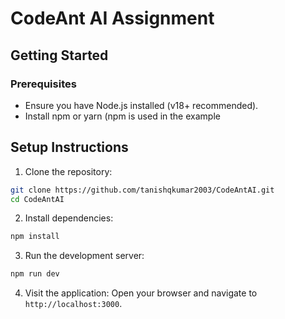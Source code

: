 # CodeAnt AI Assignment

## Getting Started

### Prerequisites

- Ensure you have Node.js installed (v18+ recommended).
- Install npm or yarn (npm is used in the example


## Setup Instructions

1. Clone the repository:

```bash
git clone https://github.com/tanishqkumar2003/CodeAntAI.git
cd CodeAntAI
```

2. Install dependencies:

```bash
npm install
```

3. Run the development server:

```bash
npm run dev
```

4. Visit the application: Open your browser and navigate to `http://localhost:3000`.

